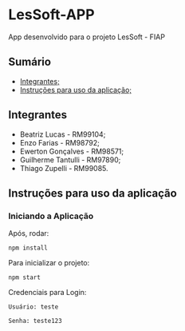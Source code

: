 # LesSoft-APP
App desenvolvido para o projeto LesSoft - FIAP

## Sumário
- [Integrantes;](#integrantes)
- [Instruções para uso da aplicação;](#instruções-para-uso-da-aplicação)

## Integrantes
- Beatriz Lucas - RM99104;
- Enzo Farias - RM98792;
- Ewerton Gonçalves - RM98571;
- Guilherme Tantulli - RM97890;
- Thiago Zupelli - RM99085.

## Instruções para uso da aplicação
### Iniciando a Aplicação

Após, rodar:

```
npm install
```

Para inicializar o projeto:

```
npm start
```

Credenciais para Login:

```
Usuário: teste
```
```
Senha: teste123
```
